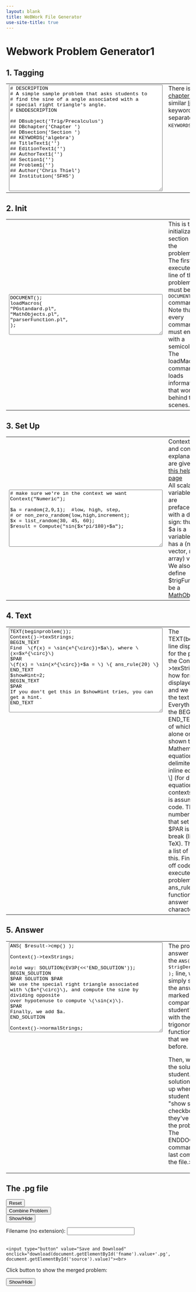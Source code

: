 ```yaml
---
layout: blank
title: WeBWork File Generator
use-site-title: true	
---
```


<script>
	function combine(){
	  document.f.theFile.value=document.f.tag.value+document.f.init.value+document.f.setup.value+document.f.theText.value+document.f.answer.value
}
</script>
  
<body>
<h1>Webwork Problem Generator1</h1>
<form name="f">
<h2>1. Tagging</h2>
<table>
<tbody><tr>
<td>

<textarea rows="19" cols="50" style="font-family:Courier" name="tag"># DESCRIPTION
# A simple sample problem that asks students to 
# find the sine of a angle associated with a 
# special right triangle's angle.
# ENDDESCRIPTION

## DBsubject('Trig/Precalculus')
## DBchapter('Chapter ')
## DBsection('Section ')
## KEYWORDS('algebra')
## TitleText1('')
## EditionText1('')
## AuthorText1('')
## Section1('')
## Problem1('')
## Author('Chris Thiel')
## Institution('SFHS')
</textarea></td>
<td valign="top"> There is an on-line list of <a href="http://hobbes.la.asu.edu/Holt/chaps-and-secs.html">current chapter and section names</a> and a similar <a href="http://hobbes.la.asu.edu/Holt/keywords.html">list of keywords</a>. The list of keywords should be comma separated and quoted (e.g., <tt>KEYWORDS('calculus','derivatives'))</tt>.</td>
</tr></tbody></table>


<h2>2. Init</h2>
<table>
<tbody><tr>
<td>

<textarea rows="7" cols="50" style="font-family:Courier" name="init">DOCUMENT();
loadMacros(
"PGstandard.pl",
"MathObjects.pl",
"parserFunction.pl",
);
</textarea></td>
<td valign="top">This is the initialization section of the problem. The first executed line of the problem must be the <tt>DOCUMENT();</tt> command. Note that every command must end with a semicolon.
The loadMacros command loads information that works behind the scenes. </td>
</tr></tbody></table>

<h2>3. Set Up</h2>
<table>
<tbody><tr>
<td>

<textarea rows="10" cols="50" style="font-family:Courier" name="setup"># make sure we're in the context we want
Context("Numeric");

$a = random(2,9,1);  #low, high, step, 
# or non_zero_random(low,high,increment);
$x = list_random(30, 45, 60);
$result = Compute("sin($x*pi/180)+$a");

</textarea></td>
<td valign="top">Contexts and context explanations are given on <a href="http://webwork.maa.org/wiki/ContextList">this help page</a>
<br> All scalar variables are prefaced with a dollar sign: thus $a is a 
variable that has a (non-vector, non-array) value. We also define 
$trigFunc to be a <a href="http://webwork.maa.org/wiki/MathObjectsOverview">MathObject</a></td>
</tr></tbody></table>

<h2>4. Text</h2>
<table>
<tbody><tr>
<td valign="top">

<textarea rows="15" cols="50" style="font-family:Courier" name="theText">TEXT(beginproblem());
Context()-&gt;texStrings;
BEGIN_TEXT
Find  \(f(x) = \sin(x^{\circ})+$a\), where \(x=$x^{\circ}\)
$PAR
\(f(x) = \sin(x^{\circ})+$a = \) \{ ans_rule(20) \}
END_TEXT
$showHint=2;
BEGIN_TEXT
$PAR
If you don't get this in $showHint tries, you can get a hint.
END_TEXT

# old way: HINT(EV3(&lt;&lt;'END_HINT'));
BEGIN_HINT
If you know the \(\sin($x^{\circ})\), you can use
either \(\tt{sqrt(~~)}\) or $CARET(1/2). 
Alternatively, you can use \(\tt{sin(~~)}\) if you
convert \($x^{\circ}\) into radians, typing pi for \(\pi\).   
END_HINT
Context()-&gt;normalStrings;
</textarea></td>
<td valign="top">The TEXT(beginproblem()); line displays a header for 
the problem, and the Context()-&gt;texStrings line sets how formulas are
 displayed in the text, and we reset this after the text section. 
Everything between the BEGIN_TEXT and END_TEXT lines (each of which must
 appear alone on a line) is shown to the student.
Mathematical equations are delimited by \( \) (for inline equations) or 
\[ \] (for displayed equations); in these contexts inserted text is 
assumed to be TeX code.
There are a number of variables that set formatting: $PAR is a paragraph
 break (like \par in TeX). This page gives a list of variables like 
this. Finally, \{ \} sets off code that will be executed in the problem 
text. Here, ans_rule(20) is a function that inserts an answer blank 20 
characters wide.</td>
</tr></tbody></table>
<h2>5. Answer</h2>
<table>
<tbody><tr>
<td valign="top">

<textarea rows="16" cols="50" style="font-family:Courier" name="answer">ANS( $result-&gt;cmp() );

Context()-&gt;texStrings;

#old way: SOLUTION(EV3P(&lt;&lt;'END_SOLUTION'));
BEGIN_SOLUTION
$PAR SOLUTION $PAR
We use the special right triangle associated 
with \($x^{\circ}\), and compute the sine by dividing opposite 
over hypotenuse to compute \(\sin(x)\).   
$PAR 
Finally, we add $a.
END_SOLUTION

Context()-&gt;normalStrings;

ENDDOCUMENT();

</textarea></td>
<td valign="top">The problem answer is set by the <tt>ANS( $trigDeriv-&gt;cmp() );</tt>
 line, which simply says that the answer is marked by comparing the 
student's answer with the trigonometric function derivative that we 
defined before.<p>
Then, we explain the solution to the student. This solution will show up
 when the student clicks the "show solution" checkbox after they've 
finished the problem set.
The ENDDOCUMENT(); command is the last command in the file.&gt;</p></td>
</tr></tbody></table>


<h2>The .pg file</h2>



<input type="reset" value="Reset"><br>
<input type="button" value="Combine Problem" onclick="combine()"><br>
<input type="button" value="Show/Hide" onclick="myFunction()"><br>


<div id="myDIV" style="display: none;">
<table><tbody><tr>
<td><textarea rows="45" cols="60" style="font-family:Courier" name="theFile" id="source"></textarea></td>
<td valign="top">
There is an extra line used for testing with the <a href="http://hosted2.webwork.rochester.edu/webwork2/wikiExamples/MathObjectsLabs2/2/?login_practice_user=true">Interactive Problem Lab</a>
<p>
<tt>
checkAnswer($result, "1.0");
</tt></p><p>
the first argument is a MathObject, the second the student's answer string
</p><p>
More info on <a href="http://webwork.maa.org/wiki/PGLabs#.UA974Wj9fM8">testing PGLabs here</a>
</p><p>
Alternatively, you can try <a href="https://sites.google.com/site/wpiwebworkguitutorial/home">WPI's WbWrkGUI</a> where you make questions with a free java application you can download, and get video tutorials.
</p></td></tr></tbody></table>
</div>


</form>


<form>
  <label for="fname">Filename (no extension): </label>
  <input type="text" id="fname" name="fname"><br><br>
</form>


  <script type="text/javascript">
        // when document is ready
        document.getElementById("save").onclick = function() {
            // when clicked the button
            var content = document.getElementById('source').value;
            // a [save as] dialog will be shown
            window.open("data:application/txt," + encodeURIComponent(content), "_self");
        }
    </script>
   <script>
    function download(filename, text) {
    var pom = document.createElement('a');
    pom.setAttribute('href', 'data:text/plain;charset=utf-8,' + encodeURIComponent(text));
    pom.setAttribute('download', filename);

   if (document.createEvent) {
        var event = document.createEvent('MouseEvents');
        event.initEvent('click', true, true);
        pom.dispatchEvent(event);
    }
    else {
        pom.click();
    }
}



</script>
    <input type="button" value="Save and Download" onclick="download(document.getElementById('fname').value+'.pg', document.getElementById('source').value)"><br>


<p>Click button to show the merged problem:</p>

<button onclick="myFunction()">Show/Hide</button>

<script>
function myFunction() {
  var x = document.getElementById("myDIV");
  if (x.style.display === "none") {
    x.style.display = "block";
  } else {
    x.style.display = "none";
  }
}
</script>

</body>
